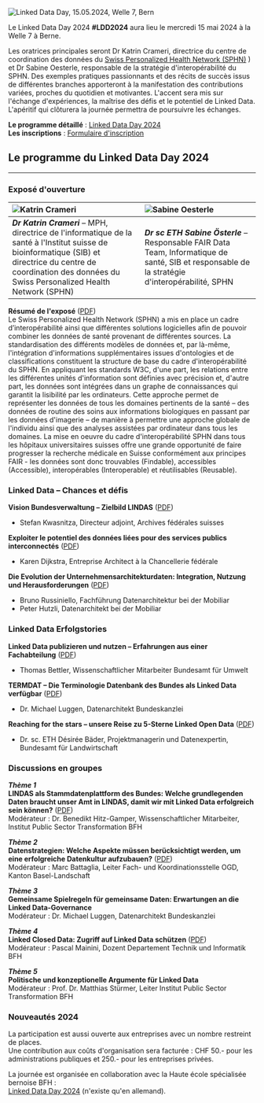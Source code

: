 ![Linked Data Day, 15.05.2024, Welle 7, Bern](/static-assets/img/linked-data-day-2024-fr.png)

Le Linked Data Day 2024 **#LDD2024** aura lieu le mercredi 15 mai 2024 à la Welle 7 à Berne.

Les oratrices principales seront Dr Katrin Crameri, directrice du centre de coordination des données du [Swiss Personalized Health Network (SPHN)](https://sphn.ch/de/home/) ) et Dr Sabine Oesterle, responsable de la stratégie d'interopérabilité du SPHN. Des exemples pratiques passionnants et des récits de succès issus de différentes branches apporteront à la manifestation des contributions variées, proches du quotidien et motivantes. L'accent sera mis sur l'échange d'expériences, la maîtrise des défis et le potentiel de Linked Data. L'apéritif qui clôturera la journée permettra de poursuivre les échanges.

**Le programme détaillé** : [Linked Data Day 2024](/static-assets/img/Linked-Data-Day-2024-Programm.pdf)\
**Les inscriptions** : [Formulaire d'inscription](https://www.ticketpark.ch/bfh/fr/show/6FE3E469-C3DA-43CE-9D27-731F651AA496)

## Le programme du Linked Data Day 2024
---

### Exposé d'ouverture

| ![Katrin Crameri](/static-assets/img/Katrin_250x250.jpg) | ![Sabine Oesterle](/static-assets/img/Sabine_Oe_250x250.jpg) |
|:---|:---|
| ***Dr Katrin Crameri*** – MPH, directrice de l'informatique de la santé à l'Institut suisse de bioinformatique (SIB) et directrice du centre de coordination des données du Swiss Personalized Health Network (SPHN) | ***Dr sc ETH Sabine Österle*** – Responsable FAIR Data Team, Informatique de santé, SIB et responsable de la stratégie d'interopérabilité, SPHN|

**Résumé de l'exposé** ([PDF](static/img/2024_02_Linked-Data-Day-0910h-Crameri-Oesterle.pdf))  
Le Swiss Personalized Health Network (SPHN) a mis en place un cadre d’interopérabilité ainsi que différentes solutions logicielles afin de pouvoir combiner les données de santé provenant de différentes sources. La standardisation des différents modèles de données et, par là-même, l'intégration d'informations supplémentaires issues d'ontologies et de classifications constituent la structure de base du cadre d'interopérabilité du SPHN. En appliquant les standards W3C, d'une part, les relations entre les différentes unités d'information sont définies avec précision et, d'autre part, les données sont intégrées dans un graphe de connaissances qui garantit la lisibilité par les ordinateurs. Cette approche permet de représenter les données de tous les domaines pertinents de la santé – des données de routine des soins aux informations biologiques en passant par les données d'imagerie – de manière à permettre une approche globale de l'individu ainsi que des analyses assistées par ordinateur dans tous les domaines. La mise en oeuvre du cadre d'interopérabilité SPHN dans tous les hôpitaux universitaires suisses offre une grande opportunité de faire progresser la recherche médicale en Suisse conformément aux principes FAIR - les données sont donc trouvables (Findable), accessibles (Accessible), interopérables (Interoperable) et réutilisables (Reusable).

### Linked Data – Chances et défis 
**Vision Bundesverwaltung – Zielbild LINDAS** ([PDF](static/img/2024_03_Linked-Data-Day-1030h-Kwasnitza.pdf))  
* Stefan Kwasnitza, Directeur adjoint, Archives fédérales suisses

**Exploiter le potentiel des données liées pour des services publics interconnectés** ([PDF](static/img/2024_04_Linked-Data-Day-1100h-Dijkstra.pdf))  
* Karen Dijkstra, Entreprise Architect à la Chancellerie fédérale

**Die Evolution der Unternehmensarchitekturdaten: Integration, Nutzung und Herausforderungen** ([PDF](static/img/2024_05_Linked-Data-Day-1130h-Russiniello-Hutzli.pdf))  
* Bruno Russiniello, Fachführung Datenarchitektur bei der Mobiliar
* Peter Hutzli, Datenarchitekt bei der Mobiliar

### Linked Data Erfolgstories

**Linked Data publizieren und nutzen – Erfahrungen aus einer Fachabteilung** ([PDF](static/img/2024_06_Linked-Data-Day-1315h-Bettler.pdf))  
* Thomas Bettler, Wissenschaftlicher Mitarbeiter Bundesamt für Umwelt

**TERMDAT – Die Terminologie Datenbank des Bundes als Linked Data verfügbar** ([PDF](static/img/2024_07_Linked-Data-Day-1315h-Luggen.pdf))  
* Dr. Michael Luggen, Datenarchitekt Bundeskanzlei

**Reaching for the stars – unsere Reise zu 5-Sterne Linked Open Data** ([PDF](static/img/2024_08_Linked-Data-Day-1315h-Baeder.pdf))  
* Dr. sc. ETH Désirée Bäder, Projektmanagerin und Datenexpertin, Bundesamt für Landwirtschaft

### Discussions en groupes

***Thème 1***   
**LINDAS als Stammdatenplattform des Bundes: Welche grundlegenden Daten braucht unser Amt in LINDAS, damit wir mit Linked Data erfolgreich sein können?** ([PDF](static/img/2024_09_Session01_LinkedDataDay_Stammdaten.pdf))  
Modérateur : Dr. Benedikt Hitz-Gamper, Wissenschaftlicher Mitarbeiter, Institut Public Sector Transformation BFH

***Thème 2***   
**Datenstrategien: Welche Aspekte müssen berücksichtigt werden, um eine erfolgreiche Datenkultur aufzubauen?** ([PDF](static/img/2024_Session02_LinkedDataDay_Datenstrategien.pdf))  
Modérateur : Marc Battaglia, Leiter Fach- und Koordinationsstelle OGD, Kanton Basel-Landschaft

***Thème 3***   
**Gemeinsame Spielregeln für gemeinsame Daten: Erwartungen an die Linked Data-Governance**   
Modérateur : Dr. Michael Luggen, Datenarchitekt Bundeskanzlei  

***Thème 4***   
**Linked Closed Data: Zugriff auf Linked Data schützen** ([PDF](static/img/2024_12_Session04_LinkedDataDay_Linked_Closed_Data.pdf))   
Modérateur : Pascal Mainini, Dozent Departement Technik und Informatik BFH  

***Thème 5***   
**Politische und konzeptionelle Argumente für Linked Data**   
Modérateur : Prof. Dr. Matthias Stürmer, Leiter Institut Public Sector Transformation BFH   

### Nouveautés 2024

La participation est aussi ouverte aux entreprises avec un nombre restreint de places.\
Une contribution aux coûts d'organisation sera facturée : CHF 50.- pour les administrations publiques et 250.- pour les entreprises privées.


La journée est organisée en collaboration avec la Haute école spécialisée bernoise BFH :\
[Linked Data Day 2024](https://www.bfh.ch/de/aktuell/fachveranstaltungen/linked-data-day-2024/) (n'existe qu'en allemand).
